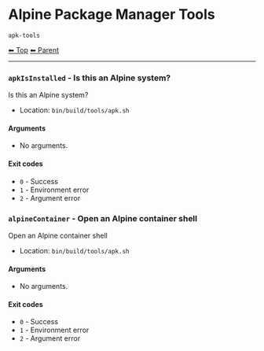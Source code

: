 # Alpine Package Manager Tools

`apk-tools`

<!-- TEMPLATE header 2 -->
[⬅ Top](index.md) [⬅ Parent ](../index.md)
<hr />

### `apkIsInstalled` - Is this an Alpine system?

Is this an Alpine system?

- Location: `bin/build/tools/apk.sh`

#### Arguments

- No arguments.

#### Exit codes

- `0` - Success
- `1` - Environment error
- `2` - Argument error
### `alpineContainer` - Open an Alpine container shell

Open an Alpine container shell

- Location: `bin/build/tools/apk.sh`

#### Arguments

- No arguments.

#### Exit codes

- `0` - Success
- `1` - Environment error
- `2` - Argument error

